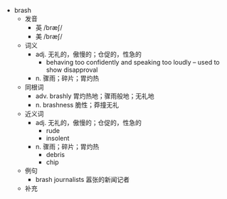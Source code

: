 - brash
  - 发音
    - 英 /bræʃ/
    - 美 /bræʃ/
  - 词义
    - adj. 无礼的，傲慢的；仓促的，性急的
      - behaving too confidently and speaking too loudly – used to show disapproval
    - n. 骤雨；碎片；胃灼热
  - 同根词
    - adv. brashly 胃灼热地；骤雨般地；无礼地
    - n. brashness 脆性；莽撞无礼
  - 近义词
    - adj. 无礼的，傲慢的；仓促的，性急的
      - rude
      - insolent
    - n. 骤雨；碎片；胃灼热
      - debris
      - chip
  - 例句
    - brash journalists 嚣张的新闻记者
  - 补充
